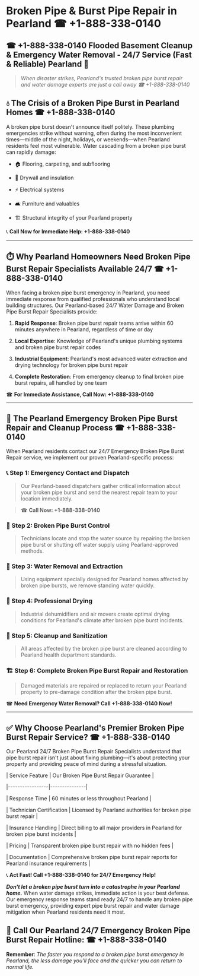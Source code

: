 # Broken Pipe & Burst Pipe Repair in Pearland ☎ +1-888-338-0140  
## ☎ +1-888-338-0140 Flooded Basement Cleanup & Emergency Water Removal - 24/7 Service (Fast & Reliable) Pearland 🚨  

> *When disaster strikes, Pearland's trusted broken pipe burst repair and water damage experts are just a call away ☎ +1-888-338-0140*  

## 💧 The Crisis of a Broken Pipe Burst in Pearland Homes ☎ +1-888-338-0140  

A broken pipe burst doesn't announce itself politely. These plumbing emergencies strike without warning, often during the most inconvenient times—middle of the night, holidays, or weekends—when Pearland residents feel most vulnerable. Water cascading from a broken pipe burst can rapidly damage:  

* 🏠 Flooring, carpeting, and subflooring  
* 🧱 Drywall and insulation  
* ⚡ Electrical systems  
* 🛋️ Furniture and valuables  
* 🏗️ Structural integrity of your Pearland property  

📞 **Call Now for Immediate Help: +1-888-338-0140**  

---  

## ⏱️ Why Pearland Homeowners Need Broken Pipe Burst Repair Specialists Available 24/7 ☎ +1-888-338-0140  

When facing a broken pipe burst emergency in Pearland, you need immediate response from qualified professionals who understand local building structures. Our Pearland-based 24/7 Water Damage and Broken Pipe Burst Repair Specialists provide:  

1. **Rapid Response**: Broken pipe burst repair teams arrive within 60 minutes anywhere in Pearland, regardless of time or day  
2. **Local Expertise**: Knowledge of Pearland's unique plumbing systems and broken pipe burst repair codes  
3. **Industrial Equipment**: Pearland's most advanced water extraction and drying technology for broken pipe burst repair  
4. **Complete Restoration**: From emergency cleanup to final broken pipe burst repairs, all handled by one team  

☎ **For Immediate Assistance, Call Now: +1-888-338-0140**  

---  

## 🔧 The Pearland Emergency Broken Pipe Burst Repair and Cleanup Process ☎ +1-888-338-0140  

When Pearland residents contact our 24/7 Emergency Broken Pipe Burst Repair service, we implement our proven Pearland-specific process:  

### 📞 Step 1: Emergency Contact and Dispatch  
> Our Pearland-based dispatchers gather critical information about your broken pipe burst and send the nearest repair team to your location immediately.  
> ☎ **Call Now: +1-888-338-0140**  

### 🚿 Step 2: Broken Pipe Burst Control  
> Technicians locate and stop the water source by repairing the broken pipe burst or shutting off water supply using Pearland-approved methods.  

### 🌊 Step 3: Water Removal and Extraction  
> Using equipment specially designed for Pearland homes affected by broken pipe bursts, we remove standing water quickly.  

### 💨 Step 4: Professional Drying  
> Industrial dehumidifiers and air movers create optimal drying conditions for Pearland's climate after broken pipe burst incidents.  

### 🧼 Step 5: Cleanup and Sanitization  
> All areas affected by the broken pipe burst are cleaned according to Pearland health department standards.  

### 🏗️ Step 6: Complete Broken Pipe Burst Repair and Restoration  
> Damaged materials are repaired or replaced to return your Pearland property to pre-damage condition after the broken pipe burst.  

☎ **Need Emergency Water Removal? Call +1-888-338-0140 Now!**  

---  

## ✅ Why Choose Pearland's Premier Broken Pipe Burst Repair Service? ☎ +1-888-338-0140  

Our Pearland 24/7 Broken Pipe Burst Repair Specialists understand that pipe burst repair isn't just about fixing plumbing—it's about protecting your property and providing peace of mind during a stressful situation.  

| Service Feature | Our Broken Pipe Burst Repair Guarantee |  
|-----------------|---------------|  
| Response Time | 60 minutes or less throughout Pearland |  
| Technician Certification | Licensed by Pearland authorities for broken pipe burst repair |  
| Insurance Handling | Direct billing to all major providers in Pearland for broken pipe burst incidents |  
| Pricing | Transparent broken pipe burst repair with no hidden fees |  
| Documentation | Comprehensive broken pipe burst repair reports for Pearland insurance requirements |  

📞 **Act Fast! Call +1-888-338-0140 for 24/7 Emergency Help!**  

***Don't let a broken pipe burst turn into a catastrophe in your Pearland home.*** When water damage strikes, immediate action is your best defense. Our emergency response teams stand ready 24/7 to handle any broken pipe burst emergency, providing expert pipe burst repair and water damage mitigation when Pearland residents need it most.  

## 📱 Call Our Pearland 24/7 Emergency Broken Pipe Burst Repair Hotline: ☎ +1-888-338-0140  

**Remember**: *The faster you respond to a broken pipe burst emergency in Pearland, the less damage you'll face and the quicker you can return to normal life.*
